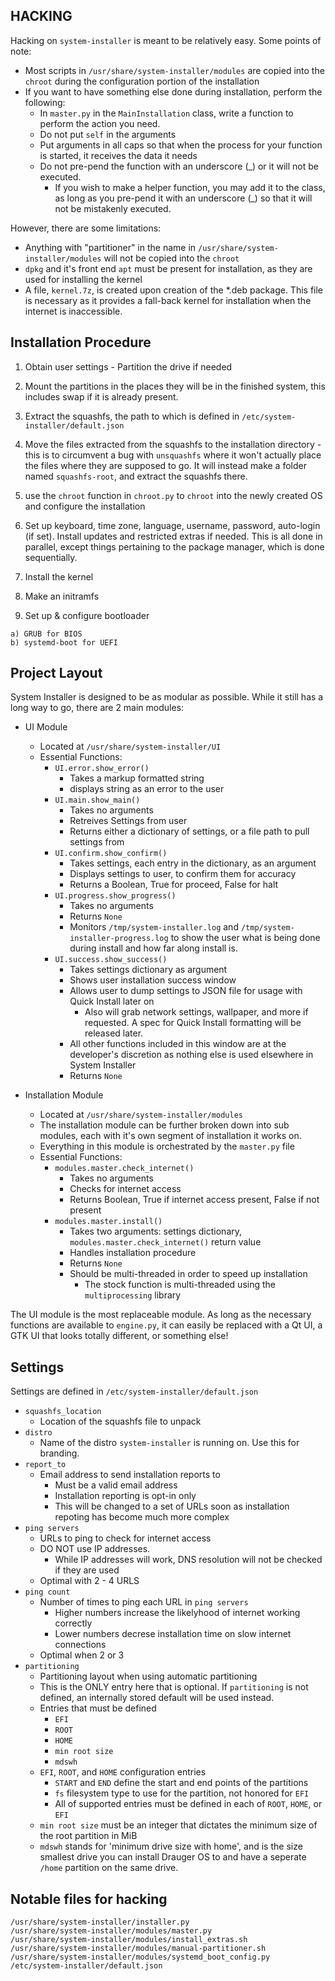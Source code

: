 HACKING
---

Hacking on `system-installer` is meant to be relatively easy. Some points of note:

 * Most scripts in `/usr/share/system-installer/modules` are copied into the `chroot` during the configuration portion of the installation
 * If you want to have something else done during installation, perform the following:
   * In `master.py` in the `MainInstallation` class, write a function to perform the action you need.
   * Do not put `self` in  the arguments
   * Put arguments in all caps so that when the process for your function is started, it receives the data it needs
   * Do not pre-pend the function with an underscore (_) or it will not be executed.
     * If you wish to make a helper function, you may add it to the class, as long as you pre-pend it with an underscore (_) so that it will not be mistakenly executed.


However, there are some limitations:

 * Anything with "partitioner" in the name in `/usr/share/system-installer/modules` will not be copied into the `chroot`
 * `dpkg` and it's front end `apt` must be present for installation, as they are used for installing the kernel
 * A file, `kernel.7z`, is created upon creation of the *.deb package. This file is necessary as it provides a fall-back kernel for installation when the internet is inaccessible.
 
 
Installation Procedure
---
  1. Obtain user settings - Partition the drive if needed
   
  2. Mount the partitions in the places they will be in the finished system, this includes swap if it is already present.
  
  3. Extract the squashfs, the path to which is defined in `/etc/system-installer/default.json`
  
  4. Move the files extracted from the squashfs to the installation directory - this is to circumvent a bug with `unsquashfs` where it won't actually place the files where they are supposed to go. It will instead make a folder named `squashfs-root`, and extract the squashfs there.
  
  5. use the `chroot` function in `chroot.py` to `chroot` into the newly created OS and configure the installation
  
  6. Set up keyboard, time zone, language, username, password, auto-login (if set). Install updates and restricted extras if needed. This is all done in parallel, except things pertaining to the package manager, which is done sequentially.
  
  7. Install the kernel
  
  8. Make an initramfs
  
  9. Set up & configure bootloader
  
    a) GRUB for BIOS
    b) systemd-boot for UEFI
  
  
Project Layout
---

System Installer is designed to be as modular as possible. While it still has a long way to go, there are 2 main modules:

- UI Module
 	- Located at `/usr/share/system-installer/UI`
 	- Essential Functions:
 		- `UI.error.show_error()`
 			- Takes a markup formatted string
 			- displays string as an error to the user
 		- `UI.main.show_main()`
 			- Takes no arguments
 			- Retreives Settings from user
 			- Returns either a dictionary of settings, or a file path to pull settings from
 		- `UI.confirm.show_confirm()`
 			- Takes settings, each entry in the dictionary, as an argument
 			- Displays settings to user, to confirm them for accuracy
 			- Returns a Boolean, True for proceed, False for halt
 		- `UI.progress.show_progress()`
 			- Takes no arguments
 			- Returns `None`
 			- Monitors `/tmp/system-installer.log` and `/tmp/system-installer-progress.log` to show the user what is being done during install and how far along install is.
 		- `UI.success.show_success()`
 			- Takes settings dictionary as argument
 			- Shows user installation success window
 			- Allows user to dump settings to JSON file for usage with Quick Install later on
 				- Also will grab network settings, wallpaper, and more if requested. A spec for Quick Install formatting will be released later.
 			- All other functions included in this window are at the developer's discretion as nothing else is used elsewhere in System Installer
 			- Returns `None`
 			
- Installation Module
	- Located at `/usr/share/system-installer/modules`
	- The installation module can be further broken down into sub modules, each with it's own segment of installation it works on.
	- Everything in this module is orchestrated by the `master.py` file
	- Essential Functions:
		- `modules.master.check_internet()`
			- Takes no arguments
			- Checks for internet access
			- Returns Boolean, True if internet access present, False if not present
		- `modules.master.install()`
			- Takes two arguments: settings dictionary, `modules.master.check_internet()` return value
			- Handles installation procedure
			- Returns `None`
			- Should be multi-threaded in order to speed up installation
				- The stock function is multi-threaded using the `multiprocessing` library
	
The UI module is the most replaceable module. As long as the necessary functions are available to `engine.py`, it can easily be replaced with a Qt UI, a GTK UI that looks totally different, or something else!


Settings
---

Settings are defined in `/etc/system-installer/default.json`

 - `squashfs_location`
   - Location of the squashfs file to unpack
 - `distro`
   - Name of the distro `system-installer` is running on. Use this for branding.
 - `report_to`
   - Email address to send installation reports to
     - Must be a valid email address
     - Installation reporting is opt-in only
     - This will be changed to a set of URLs soon as installation repoting has become much more complex
 - `ping servers`
   - URLs to ping to check for internet access
   - DO NOT use IP addresses.
     - While IP addresses will work, DNS resolution will not be checked if they are used
   - Optimal with 2 - 4 URLS
 - `ping count`
   - Number of times to ping each URL in `ping servers`
     - Higher numbers increase the likelyhood of internet working correctly
     - Lower numbers decrese installation time on slow internet connections
   - Optimal when 2 or 3
 - `partitioning`
   - Partitioning layout when using automatic partitioning
   - This is the ONLY entry here that is optional. If `partitioning` is not defined, an internally stored default will be used instead.
   - Entries that must be defined
     - `EFI`
     - `ROOT`
     - `HOME`
     - `min root size`
     - `mdswh`
   - `EFI`, `ROOT`, and `HOME` configuration entries
     - `START` and `END` define the start and end points of the partitions
     - `fs` filesystem type to use for the partition, not honored for `EFI`
     - All of supported entries must be defined in each of `ROOT`, `HOME`, or `EFI`
   - `min root size` must be an integer that dictates the minimum size of the root partition in MiB
   - `mdswh` stands for 'minimum drive size with home', and is the size smallest drive you can install Drauger OS to and have a seperate `/home` partition on the same drive.
 
Notable files for hacking
---
 
```
/usr/share/system-installer/installer.py
/usr/share/system-installer/modules/master.py
/usr/share/system-installer/modules/install_extras.sh
/usr/share/system-installer/modules/manual-partitioner.sh
/usr/share/system-installer/modules/systemd_boot_config.py
/etc/system-installer/default.json

```
